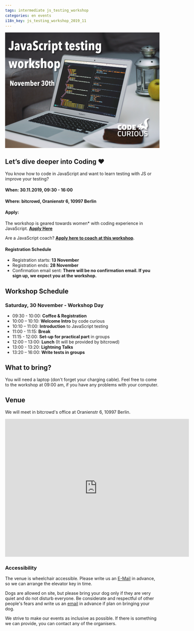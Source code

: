 ```yaml
---
tags: intermediate js_testing_workshop
categories: en events
i18n_key: js_testing_workshop_2019_11
---
```


![Photo of JavaScript code on a laptop with cake on the side and an apple and lamp in the background.](/assets/images/JStesting-Nov19.jpg)

## Let’s dive deeper into Coding ♥️

You know how to code in JavaScript and want to learn testing with JS or improve your testing?

#### When: **30.11.2019, 09:30 - 16:00**
#### Where: **bitcrowd, Oranienstr 6, 10997 Berlin**

#### Apply:
The workshop is geared towards women* with coding experience in JavaScript. [**Apply Here**](https://forms.gle/dwyLkQXRsnVHGxnx6)

Are a JavaScript coach? [**Apply here to coach at this workshop**](https://forms.gle/grVdR7y7hhZ9GCmu8).

#### Registration Schedule
- Registration starts: **13 November**
- Registration ends: **28 November**
- Confirmation email sent: **There will be no confirmation email. If you sign up, we expect you at the workshop.**


## Workshop Schedule
### Saturday, 30 November - Workshop Day
- 09:30 - 10:00: **Coffee & Registration**
- 10:00 – 10:10: **Welcome Intro** by code curious
- 10:10 – 11:00: **Introduction** to JavaScript testing
- 11:00 - 11:15: **Break**
- 11:15 - 12:00: **Set-up for practical part** in groups
- 12:00 – 13:00: **Lunch** (It will be provided by bitcrowd)
- 13:00 - 13:20: **Lightning Talks**
- 13:20 – 16:00: **Write tests in groups**


## What to bring?
You will need a laptop (don't forget your charging cable). Feel free to come to the workshop at 09:00 am, if you have any problems with your computer.

## Venue

We will meet in bitcrowd's office at Oranienstr 6, 10997 Berlin.

<iframe src="https://www.google.com/maps/embed?pb=!1m18!1m12!1m3!1d2428.8534753300955!2d13.422867315900039!3d52.4998918798104!2m3!1f0!2f0!3f0!3m2!1i1024!2i768!4f13.1!3m3!1m2!1s0x47a84fac97094a8f%3A0x84c7ec5f6fb1f73!2sbitcrowd%20GmbH!5e0!3m2!1sen!2sde!4v1573605432282!5m2!1sen!2sde" width="600" height="450" frameborder="0" style="border:0;" allowfullscreen=""></iframe>

### Accessibility
The venue is wheelchair accessible. Please write us an [E-Mail](mailto:contact@codecurious.org) in advance, so we can arrange the elevator key in time.

Dogs are allowed on site, but please bring your dog only if they are very quiet and do not disturb everyone. Be considerate and respectful of other people's fears and write us an [email](mailto:contact@codecurious.org) in advance if plan on bringing your dog.

We strive to make our events as inclusive as possible. If there is something we can provide, you can contact any of the organisers.
